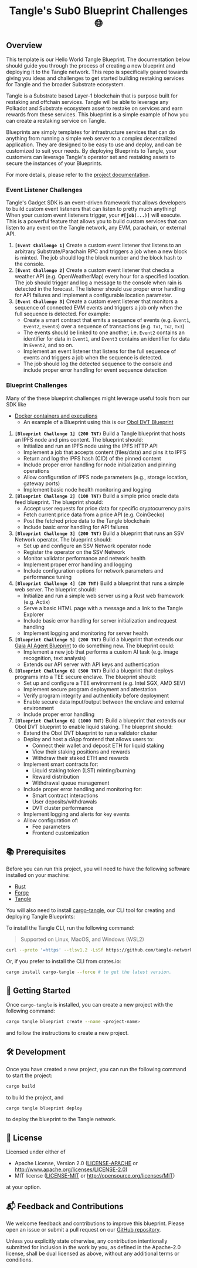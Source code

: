 # <h1 align="center"> Tangle's Sub0 Blueprint Challenges 🌐 </h1>

## Overview

This template is our Hello World Tangle Blueprint. The documentation below should guide you through the process of creating a new blueprint and deploying it to the Tangle network. This repo is specifically geared towards giving you ideas and challenges to get started building restaking services for Tangle and the broader Substrate ecosystem.

Tangle is a Substrate based Layer-1 blockchain that is purpose built for restaking and offchain services. Tangle will be able to leverage any Polkadot and Substrate ecosystem asset to restake on services and earn rewards from these services. This blueprint is a simple example of how you can create a restaking service on Tangle.

Blueprints are simply templates for infrastructure services that can do anything from running a simple web server to a complex decentralized application. They are designed to be easy to use and deploy, and can be customized to suit your needs. By deploying Blueprints to Tangle, your customers can leverage Tangle's operator set and restaking assets to secure the instances of your Blueprints.

For more details, please refer to the [project documentation](https://docs.tangle.tools/developers/blueprints).

### Event Listener Challenges
Tangle's Gadget SDK is an event-driven framework that allows developers to build custom event listeners that can listen to pretty much anything! When your custom event listeners trigger, your **`#[job(...)]`** will execute. This is a powerful feature that allows you to build custom services that can listen to any event on the Tangle network, any EVM, parachain, or external API.

1. **`[Event Challenge 1]`** Create a custom event listener that listens to an arbitrary Substrate/Parachain RPC and triggers a job when a new block is minted. The job should log the block number and the block hash to the console.
2. **`[Event Challenge 2]`** Create a custom event listener that checks a weather API (e.g. OpenWeatherMap) every hour for a specified location. The job should trigger and log a message to the console when rain is detected in the forecast. The listener should use proper error handling for API failures and implement a configurable location parameter.
3. **`[Event Challenge 3]`** Create a custom event listener that monitors a sequence of connected EVM events and triggers a job only when the full sequence is detected. For example:
   - Create a smart contract that emits a sequence of events (e.g. `Event1`, `Event2`, `Event3`) over a sequence of transactions (e.g. `Tx1`, `Tx2`, `Tx3`)
   - The events should be linked to one another, i.e. `Event2` contains an identifier for data in `Event1`, and `Event3` contains an identifier for data in `Event2`, and so on.
   - Implement an event listener that listens for the full sequence of events and triggers a job when the sequence is detected.
   - The job should log the detected sequence to the console and include proper error handling for event sequence detection

### Blueprint Challenges
Many of the these blueprint challenges might leverage useful tools from our SDK like
- [Docker containers and executions](https://github.com/tangle-network/gadget/blob/main/sdk/src/docker.rs)
  - An example of a Blueprint using this is our [Obol DVT Blueprint](https://github.com/tangle-network/obol-dvt-blueprint)

1. **`[Blueprint Challenge 1] (200 TNT)`** Build a Tangle blueprint that hosts an IPFS node and pins content. The blueprint should:
   - Initialize and run an IPFS node using the IPFS HTTP API
   - Implement a job that accepts content (files/data) and pins it to IPFS
   - Return and log the IPFS hash (CID) of the pinned content
   - Include proper error handling for node initialization and pinning operations
   - Allow configuration of IPFS node parameters (e.g., storage location, gateway ports)
   - Implement basic node health monitoring and logging
2. **`[Blueprint Challenge 2] (100 TNT)`** Build a simple price oracle data feed blueprint. The blueprint should:
   - Accept user requests for price data for specific cryptocurrency pairs
   - Fetch current price data from a price API (e.g. CoinGecko)
   - Post the fetched price data to the Tangle blockchain
   - Include basic error handling for API failures
3. **`[Blueprint Challenge 3] (200 TNT)`** Build a blueprint that runs an SSV Network operator. The blueprint should:
   - Set up and configure an SSV Network operator node
   - Register the operator on the SSV Network
   - Monitor validator performance and network health
   - Implement proper error handling and logging
   - Include configuration options for network parameters and performance tuning
4. **`[Blueprint Challenge 4] (20 TNT)`** Build a blueprint that runs a simple web server. The blueprint should:
   - Initialize and run a simple web server using a Rust web framework (e.g. Actix)
   - Serve a basic HTML page with a message and a link to the Tangle Explorer
   - Include basic error handling for server initialization and request handling
   - Implement logging and monitoring for server health
5. **`[Blueprint Challenge 5] (200 TNT)`** Build a blueprint that extends our [Gaia AI Agent Blueprint](https://github.com/tangle-network/gaia-ai-agent-template) to do something new. The blueprint could:
   - Implement a new job that performs a custom AI task (e.g. image recognition, text analysis)
   - Extends our API server with API keys and authentication
6. **`[Blueprint Challenge 6] (500 TNT)`** Build a blueprint that deploys programs into a TEE secure enclave. The blueprint should:
   - Set up and configure a TEE environment (e.g. Intel SGX, AMD SEV)
   - Implement secure program deployment and attestation
   - Verify program integrity and authenticity before deployment
   - Enable secure data input/output between the enclave and external environment
   - Include proper error handling
7. **`[Blueprint Challenge 6] (1000 TNT)`** Build a blueprint that extends our Obol DVT blueprint to enable liquid staking. The blueprint should:
   - Extend the Obol DVT blueprint to run a validator cluster
   - Deploy and host a dApp frontend that allows users to:
     - Connect their wallet and deposit ETH for liquid staking
     - View their staking positions and rewards
     - Withdraw their staked ETH and rewards
   - Implement smart contracts for:
     - Liquid staking token (LST) minting/burning
     - Reward distribution
     - Withdrawal queue management
   - Include proper error handling and monitoring for:
     - Smart contract interactions
     - User deposits/withdrawals
     - DVT cluster performance
   - Implement logging and alerts for key events
   - Allow configuration of:
     - Fee parameters
     - Frontend customization
   
## 📚 Prerequisites

Before you can run this project, you will need to have the following software installed on your machine:

- [Rust](https://www.rust-lang.org/tools/install)
- [Forge](https://getfoundry.sh)
- [Tangle](https://github.com/tangle-network/tangle?tab=readme-ov-file#-getting-started-)

You will also need to install [cargo-tangle](https://crates.io/crates/cargo-tangle), our CLI tool for creating and
deploying Tangle Blueprints:

To install the Tangle CLI, run the following command:

> Supported on Linux, MacOS, and Windows (WSL2)

```bash
curl --proto '=https' --tlsv1.2 -LsSf https://github.com/tangle-network/gadget/releases/download/cargo-tangle-v0.1.2/cargo-tangle-installer.sh | sh
```

Or, if you prefer to install the CLI from crates.io:

```bash
cargo install cargo-tangle --force # to get the latest version.
```

## 🚀 Getting Started

Once `cargo-tangle` is installed, you can create a new project with the following command:

```sh
cargo tangle blueprint create --name <project-name>
```

and follow the instructions to create a new project.

## 🛠️ Development

Once you have created a new project, you can run the following command to start the project:

```sh
cargo build
```

to build the project, and

```sh
cargo tangle blueprint deploy
```

to deploy the blueprint to the Tangle network.

## 📜 License

Licensed under either of

* Apache License, Version 2.0
  ([LICENSE-APACHE](LICENSE-APACHE) or http://www.apache.org/licenses/LICENSE-2.0)
* MIT license
  ([LICENSE-MIT](LICENSE-MIT) or http://opensource.org/licenses/MIT)

at your option.

## 📬 Feedback and Contributions

We welcome feedback and contributions to improve this blueprint.
Please open an issue or submit a pull request on
our [GitHub repository](https://github.com/tangle-network/blueprint-template/issues).

Unless you explicitly state otherwise, any contribution intentionally submitted
for inclusion in the work by you, as defined in the Apache-2.0 license, shall be
dual licensed as above, without any additional terms or conditions.
